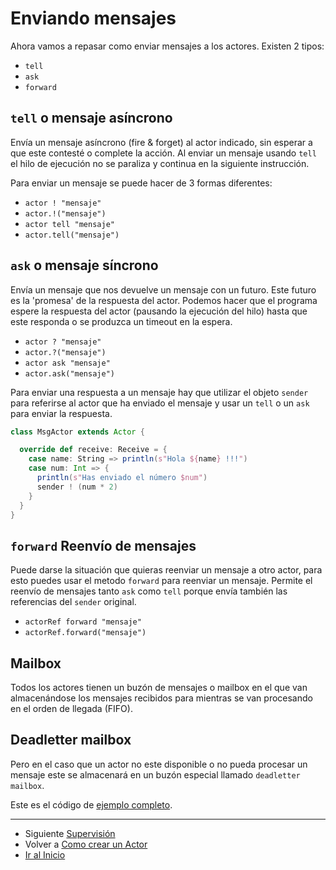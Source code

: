 # Enviando mensajes

Ahora vamos a repasar como enviar mensajes a los actores. Existen 2 tipos:

- `tell`
- `ask`
- `forward`

## `tell` o mensaje asíncrono

Envía un mensaje asíncrono (fire & forget) al actor indicado, sin esperar a que este contesté o complete la acción. Al enviar un mensaje usando `tell` el hilo de ejecución no se paraliza y continua en la siguiente instrucción.

Para enviar un mensaje se puede hacer de 3 formas diferentes:

- `actor ! "mensaje"`
- `actor.!("mensaje")`
- `actor tell "mensaje"`
- `actor.tell("mensaje")`

## `ask` o mensaje síncrono

Envía un mensaje que nos devuelve un mensaje con un futuro. Este futuro es la 'promesa' de la respuesta del actor. Podemos hacer que el programa espere la respuesta del actor (pausando la ejecución del hilo) hasta que este responda o se produzca un timeout en la espera. 

- `actor ? "mensaje"`
- `actor.?("mensaje")`
- `actor ask "mensaje"`
- `actor.ask("mensaje")`

Para enviar una respuesta a un mensaje hay que utilizar el objeto `sender` para referirse al actor que ha enviado el mensaje y usar un `tell` o un `ask` para enviar la respuesta.

```scala
class MsgActor extends Actor {

  override def receive: Receive = {
    case name: String => println(s"Hola ${name} !!!")
    case num: Int => {
      println(s"Has enviado el número $num")
      sender ! (num * 2)
    }
  }
}
```

## `forward` Reenvío de mensajes

Puede darse la situación que quieras reenviar un mensaje a otro actor, para esto puedes usar el metodo `forward` para reenviar un mensaje. Permite el reenvío de mensajes tanto `ask` como `tell` porque envía también las referencias del `sender` original.

- `actorRef forward "mensaje"`
- `actorRef.forward("mensaje")`

## Mailbox

Todos los actores tienen un buzón de mensajes o mailbox en el que van almacenándose los mensajes recibidos para mientras se van procesando en el orden de llegada (FIFO). 

## Deadletter mailbox

Pero en el caso que un actor no este disponible o no pueda procesar un mensaje este se almacenará en un buzón especial llamado `deadletter mailbox`. 


Este es el código de [ejemplo completo](../src/main/scala/com/rresino/akka4dummies/c05/MsgActor.scala).

--- 

- Siguiente [Supervisión](./06_supervision.md)
- Volver a [Como crear un Actor](./04_how_to_create_actors.md)
- [Ir al Inicio](../README.md) 
